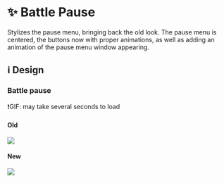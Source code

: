 # ✨ Battle Pause

Stylizes the pause menu, bringing back the old look. The pause menu is centered, the buttons now with proper animations, as well as adding an animation of the pause menu window appearing.

## ℹ️ Design

### Battle pause

❗GIF: may take several seconds to load

#### Old

![](/images/battle/old/battlepause.gif)

#### New

![](/images/battle/new/battlepause.gif)
